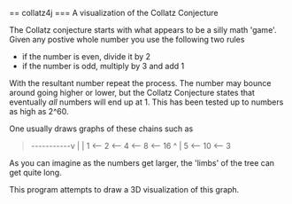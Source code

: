 == collatz4j
=== A visualization of the Collatz Conjecture

The Collatz conjecture starts with what appears to be a silly math 'game'. Given any postive whole number you use the following two rules

* if the number is even, divide it by 2
* if the number is odd, multiply by 3 and add 1

With the resultant number repeat the process. The number may bounce around going higher or lower, but the Collatz Conjecture states that
eventually _all_ numbers will end up at 1. This has been tested up to numbers as high as 2^60.

One usually draws graphs of these chains such as


>-----------v
|           |
1 <-- 2 <-- 4 <-- 8 <-- 16
                         ^
                         |
                         5 <-- 10 <-- 3
                         
As you can imagine as the numbers get larger, the 'limbs' of the tree can get quite long.

This program attempts to draw a 3D visualization of this graph.
